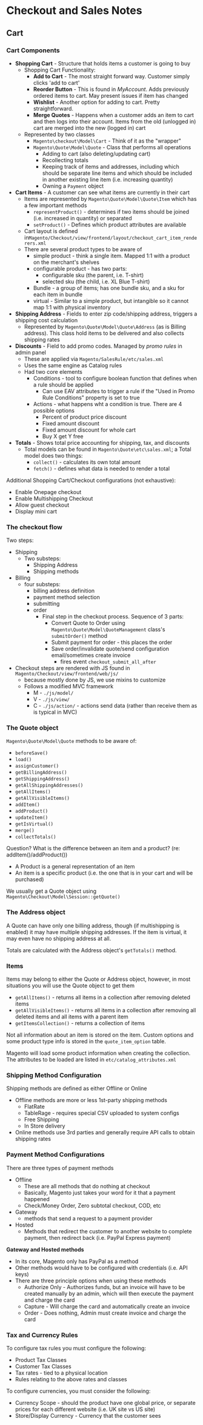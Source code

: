 # Checkout and Sales Notes

## Cart

### Cart Components
- **Shopping Cart** - Structure that holds items a customer is going to buy
  - Shopping Cart Functionality:
    - **Add to Cart** - The most straight forward way. Customer simply clicks 'add to cart'
    - **Reorder Button** - This is found in *MyAccount*. Adds previously ordered items to cart. May present issues if item has changed
    - **Wishlist** - Another option for adding to cart. Pretty straightforward.
    - **Merge Quotes** - Happens when a customer adds an item to cart and then logs into their account. Items from the old (unlogged in) cart are merged into the new (logged in) cart
  - Represented by two classes
    - `Magento\checkout\Model\Cart` - Think of it as the "wrapper"
    - `Magento\Quote\Model\Quote` - Class that performs all operations
      - Adding to cart (also deleting/updating cart)
      - Recollecting totals
      - Keeping track of items and addresses, including which should be separate line items and which should be included in another existing line item (i.e. increasing quantity)
      - Owning a `Payment` object
- **Cart Items** - A customer can see what items are currently in their cart
  - Items are represented by `Magento\Quote\Model\Quote\Item` which has a few important methods
    - `representProduct()` - determines if two items should be joined (i.e. increased in quantity) or separated
    - `setProduct()` - Defines which product attributes are available
  - Cart layout is defined in`Magento/Checkout/view/frontend/layout/checkout_cart_item_renderers.xml`
  - There are several product types to be aware of
    - simple product - think a single item. Mapped 1:1 with a product on the merchant's shelves
    - configurable product - has two parts:
      - configurable sku (the parent, i.e. T-shirt)
      - selected sku (the child, i.e. XL Blue T-shirt)
    - Bundle - a group of items; has one bundle sku, and a sku for each item in bundle
    - virtual - Similar to a simple product, but intangible so it cannot map 1:1 with physical inventory
- **Shipping Address** - Fields to enter zip code/shipping address, triggers a shipping cost calculation
  - Represented by `Magento\Quote\Model\Quote\Address` (as is Billing address). This class hold items to be delivered and also collects shipping rates
- **Discounts** - Field to add promo codes. Managed by *promo rules* in admin panel
  - These are applied via `Magento/SalesRule/etc/sales.xml`
  - Uses the same engine as Catalog rules
  - Had two core elements
    - Conditions - tool to configure boolean function that defines when a rule should be applied
      - Can use EAV attributes to trigger a rule if the "Used in Promo Rule Conditions" property is set to true
    - Actions - what happens wht a condition is true. There are 4 possible options
      - Percent of product price discount
      - Fixed amount discount
      - Fixed amount discount for whole cart
      - Buy X get Y free
- **Totals** - Shows total price accounting for shipping, tax, and discounts
  - Total models can be found in `Magento\Quote\etc\sales.xml`; a Total model does two things:
    - `collect()` - calculates its own total amount
    - `fetch()` - defines what data is needed to render a total

Additional Shopping Cart/Checkout configurations (not exhaustive):
- Enable Onepage checkout
- Enable Multishipping Checkout
- Allow guest checkout
- Display mini cart

### The checkout flow
Two steps:
- Shipping
  - Two substeps:
    - Shipping Address
    - Shipping methods
- Billing
  - four substeps:
    - billing address definition
    - payment method selection
    - submitting
    - order
      - Final step in the checkout process. Sequence of 3 parts:
        - Convert Quote to Order using `Magento\Quote\Model\QuoteManagement` class's `submitOrder()` method
        - Submit payment for order - this places the order
        - Save order/invalidate quote/send configuration email/sometimes create invoice
          - fires event `checkout_submit_all_after`
- Checkout steps are rendered with JS found in `Magento/Checkout/view/frontend/web/js/`
  - because mostly done by JS, we use mixins to customize
  - Follows a modified MVC framework
    - M - `./js/model/`
    - V - `./js/view/`
    - C - `./js/action/` - actions send data (rather than receive them as is typical in MVC)

### The Quote object
`Magento\Quote\Model\Quote` methods to be aware of:
- `beforeSave()`
- `load()`
- `assignCustomer()`
- `getBillingAddress()`
- `getShippingAddress()`
- `getAllShippingAddresses()`
- `getAllItems()`
- `getAllVisibleItems()`
- `addItem()`
- `addProduct()`
- `updateItem()`
- `getIsVirtual()`
- `merge()`
- `collectTotals()`
  
Question? What is the difference between an item and a product? (re: addItem()/addProduct())
- A Product is a general representation of an item
- An item is a specific product (i.e. the one that is in your cart and will be purchased)


We usually get a Quote object using `Magento\Checkout\Model\Session::getQuote()`

### The Address object
A Quote can have only one billing address, though (if multishipping is enabled) it may have multiple shipping addresses.  If the item is virtual, it may even have no shipping address at all.

Totals are calculated with the Address object's `getTotals()` method.

### Items
Items may belong to either the Quote or Address object, however, in most situations you will use the Quote object to get them
- `getAllItems()` - returns all items in a collection after removing deleted items
- `getAllVisibleItems()` - returns all items in a collection after removing all deleted items and all items with a parent item
- `getItemsCollection()` - returns a collection of items

Not all information about an item is stored on the item. Custom options and some product type info is stored in the `quote_item_option` table.

Magento will load some product information when creating the collection. The attributes to be loaded are listed in `etc/catalog_attributes.xml`

### Shipping Method Configuration
Shipping methods are defined as either Offline or Online
- Offline methods are more or less 1st-party shipping methods 
  - FlatRate
  - TableRage - requires special CSV uploaded to system configs
  - Free Shipping
  - In Store delivery
- Online methods use 3rd parties and generally require API calls to obtain shipping rates

### Payment Method Configurations
There are three types of payment methods
- Offline
  - These are all methods that do nothing at checkout
  - Basically, Magento just takes your word for it that a payment happened
  - Check/Money Order, Zero subtotal checkout, COD, etc
- Gateway
  - methods that send a request to a payment provider
- Hosted
  - Methods that redirect the customer to another website to complete payment, then redirect back (i.e. PayPal Express payment)

**Gateway and Hosted methods**
- In its core, Magento only has PayPal as a method
- Other methods would have to be configured with credentials (i.e. API keys)
- There are three principle options when using these methods
  - Authorize Only - Authorizes funds, but an invoice will have to be created manually by an admin, which will then execute the payment and charge the card
  - Capture - Will charge the card and automatically create an invoice
  - Order - Does nothing, Admin must create invoice and charge the card

### Tax and Currency Rules
To configure tax rules you must configure the following:
- Product Tax Classes
- Customer Tax Classes
- Tax rates - tied to a physical location
- Rules relating to the above rates and classes

To configure currencies, you must consider the following:
- Currency Scope - should the product have one global price, or separate prices for each different website (i.e. UK site vs US site)
- Store/Display Currency - Currency that the customer sees

